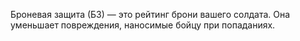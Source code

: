 Броневая защита (БЗ) — это рейтинг брони вашего солдата. Она уменьшает
повреждения, наносимые бойцу при попаданиях.